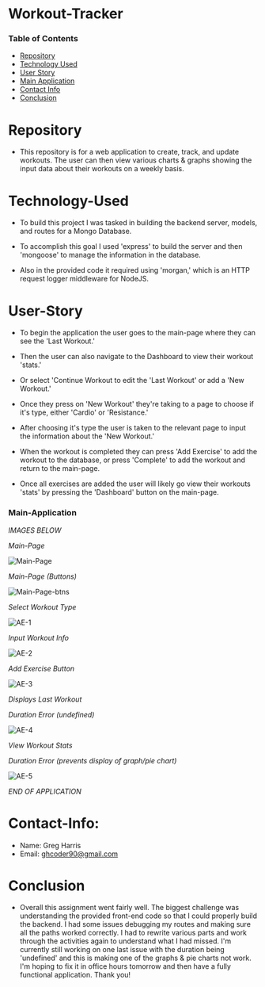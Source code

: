 # Workout-Tracker

### Table of Contents 

* [Repository](#Repository) 
* [Technology Used](#Technology-Used) 
* [User Story](#User-Story)
* [Main Application](#Main-Application)
* [Contact Info](#Contact-Info)
* [Conclusion](#Conclusion)

# Repository

- This repository is for a web application to create, track, and update workouts. The user can then view various charts & graphs showing the input data about their workouts on a weekly basis.

# Technology-Used

- To build this project I was tasked in building the backend server, models, and routes for a Mongo Database. 

- To accomplish this goal I used 'express' to build the server and then 'mongoose' to manage the information in the database. 

- Also in the provided code it required using 'morgan,' which is an HTTP request logger middleware for NodeJS.

# User-Story

- To begin the application the user goes to the main-page where they can see the 'Last Workout.'

- Then the user can also navigate to the Dashboard to view their workout 'stats.' 

- Or select 'Continue Workout to edit the 'Last Workout' or add a 'New Workout.'

- Once they press on 'New Workout' they're taking to a page to choose if it's type, either 'Cardio' or 'Resistance.'

- After choosing it's type the user is taken to the relevant page to input the information about the 'New Workout.' 

- When the workout is completed they can press 'Add Exercise' to add the workout to the database, or press 'Complete' to add the workout and return to the main-page.

- Once all exercises are added the user will likely go view their workouts 'stats' by pressing the 'Dashboard' button on the main-page. 

### Main-Application

*IMAGES BELOW*

*Main-Page*

![Main-Page](https://user-images.githubusercontent.com/73864182/115949824-6d3ca600-a48c-11eb-87d9-3fc72b16e16e.png)

*Main-Page (Buttons)*

![Main-Page-btns](https://user-images.githubusercontent.com/73864182/115949825-6d3ca600-a48c-11eb-8b20-978cd65ddccf.png)

*Select Workout Type*

![AE-1](https://user-images.githubusercontent.com/73864182/115949826-6dd53c80-a48c-11eb-96ce-59ebfc25e43e.png)

*Input Workout Info*

![AE-2](https://user-images.githubusercontent.com/73864182/115949818-6b72e280-a48c-11eb-9787-023c184e06be.png)

*Add Exercise Button*

![AE-3](https://user-images.githubusercontent.com/73864182/115949819-6ca40f80-a48c-11eb-8e53-d56649bbd638.png)

*Displays Last Workout*

*Duration Error (undefined)*

![AE-4](https://user-images.githubusercontent.com/73864182/115949820-6ca40f80-a48c-11eb-993f-c2c6a06dfe89.png)

*View Workout Stats*

*Duration Error (prevents display of graph/pie chart)*

![AE-5](https://user-images.githubusercontent.com/73864182/115949822-6ca40f80-a48c-11eb-9483-84e5a608ed60.png)

*END OF APPLICATION*

# Contact-Info:

- Name: Greg Harris
- Email: ghcoder90@gmail.com

# Conclusion

- Overall this assignment went fairly well. The biggest challenge was understanding the provided front-end code so that I could properly build the backend. I had some issues debugging my routes and making sure all the paths worked correctly. I had to rewrite various parts and work through the activities again to understand what I had missed. I'm currently still working on one last issue with the duration being 'undefined' and this is making one of the graphs & pie charts not work. I'm hoping to fix it in office hours tomorrow and then have a fully functional application. Thank you!